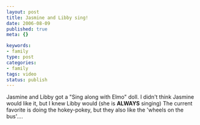 ```yaml
--- 
layout: post
title: Jasmine and Libby sing!
date: 2006-08-09
published: true
meta: {}

keywords: 
- family
type: post
categories: 
- family
tags: video
status: publish
---
```



Jasmine and Libby got a "Sing along with Elmo" doll. I didn't think Jasmine would like it, but I knew Libby would (she is **ALWAYS** singing) The current favorite is doing the hokey-pokey, but they also like the 'wheels on the bus'....

<br /><div align="center"></div>
